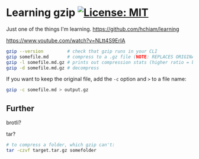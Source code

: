# Learning gzip [![License: MIT](https://img.shields.io/badge/License-MIT-yellow.svg?style=for-the-badge)](https://github.com/hchiam/learning-gzip/blob/main/LICENSE)

Just one of the things I'm learning. https://github.com/hchiam/learning

https://www.youtube.com/watch?v=NLtt4S9ErIA

```sh
gzip --version         # check that gzip runs in your CLI
gzip somefile.md       # compress to a .gz file (NOTE: REPLACES ORIGINAL FILE)
gzip -l somefile.md.gz # prints out compression stats (higher ratio = better)
gzip -d somefile.md.gz # decompress
```

If you want to keep the original file, add the `-c` option and `>` to a file name:

```sh
gzip -c somefile.md > output.gz
```

## Further

brotli?

tar?

```sh
# to compress a folder, which gzip can't:
tar -czvf target.tar.gz somefolder
```

